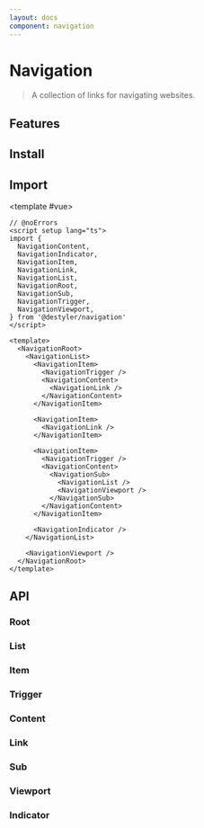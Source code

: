 ```yaml
---
layout: docs
component: navigation
---
```


# Navigation

> A collection of links for navigating websites.

<Preview name="navigation" />

## Features

<Features :lists="[
  'Can be controlled or uncontrolled.',
  'Flexible layout structure with managed tab focus.',
  'Supports submenus.',
  'Optional active item indicator.',
  'Full keyboard navigation.',
  'Exposes CSS variables for advanced animation.',
  'Supports custom timings.',
]" />

## Install

<CodeGroupPackage name="@destyler/navigation" />

## Import

<CodePreview :tabs="[
  {value: 'vue', label: 'index.vue', icon: 'vscode-icons:file-type-vue'}
]">

<template #vue>

```vue twoslash
// @noErrors
<script setup lang="ts">
import {
  NavigationContent,
  NavigationIndicator,
  NavigationItem,
  NavigationLink,
  NavigationList,
  NavigationRoot,
  NavigationSub,
  NavigationTrigger,
  NavigationViewport,
} from '@destyler/navigation'
</script>

<template>
  <NavigationRoot>
    <NavigationList>
      <NavigationItem>
        <NavigationTrigger />
        <NavigationContent>
          <NavigationLink />
        </NavigationContent>
      </NavigationItem>

      <NavigationItem>
        <NavigationLink />
      </NavigationItem>

      <NavigationItem>
        <NavigationTrigger />
        <NavigationContent>
          <NavigationSub>
            <NavigationList />
            <NavigationViewport />
          </NavigationSub>
        </NavigationContent>
      </NavigationItem>

      <NavigationIndicator />
    </NavigationList>

    <NavigationViewport />
  </NavigationRoot>
</template>
```

</template>

</CodePreview>

## API

### Root

<!--@include: ../../packages/components/navigation/.docs/root.md-->

<Attribute
  :value="[
    {
      name: '[data-orientation]',
      value:`\'vertical\' | \'horizontal\'`
    }
  ]"
/>

### List

<!--@include: ../../packages/components/navigation/.docs/list.md-->

<Attribute
  :value="[
    {
      name: '[data-orientation]',
      value:`\'vertical\' | \'horizontal\'`
    }
  ]"
/>

### Item

<!--@include: ../../packages/components/navigation/.docs/item.md-->

### Trigger

<!--@include: ../../packages/components/navigation/.docs/trigger.md-->

<Attribute
  :value="[
    {
      name: '[data-state]',
      value:`\'open\' | \'closed\'`
    },
    {
      name: '[data-disabled]',
      value:`Present when disabled`
    }
  ]"
/>

### Content

<!--@include: ../../packages/components/navigation/.docs/content.md-->

<Attribute
  :value="[
    {
      name: '[data-state]',
      value:`\'open\' | \'closed\'`
    },
    {
      name: '[data-orientation]',
      value:`\'vertical\' | \'horizontal\'`
    },
    {
      name: '[data-motion]',
      value:`\'to-start\' | \'to-end\' | \'from-start\' | \'from-end\'`
    }
  ]"
/>

### Link

<!--@include: ../../packages/components/navigation/.docs/link.md-->

<Attribute
  :value="[
    {
      name: '[data-active]',
      value:`Present when active`
    },
  ]"
/>

### Sub

<!--@include: ../../packages/components/navigation/.docs/sub.md-->

<Attribute
  :value="[
    {
      name: '[data-orientation]',
      value:`\'vertical\' | \'horizontal\'`
    }
  ]"
/>

### Viewport

<!--@include: ../../packages/components/navigation/.docs/viewport.md-->

<Attribute
  :value="[
    {
      name: '[data-state]',
      value:`\'visible\' | \'hidden\'`
    },
    {
      name: '[data-orientation]',
      value:`\'vertical\' | \'horizontal\'`
    },
  ]"
/>

<Variable
  :value="[
    {
      name: '--destyler-navigation-viewport-width',
      description:`The width of the viewport when visible/hidden, computed from the active content`
    },
    {
      name: '--destyler-navigation-viewport-height',
      description:`The height of the viewport when visible/hidden, computed from the active content`
    },
  ]"
/>

### Indicator

<!--@include: ../../packages/components/navigation/.docs/indicator.md-->

<Attribute
  :value="[
    {
      name: '[data-state]',
      value:`\'visible\' | \'hidden\'`
    },
    {
      name: '[data-orientation]',
      value:`\'vertical\' | \'horizontal\'`
    },
  ]"
/>
